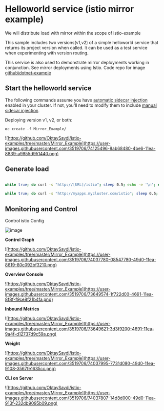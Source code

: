 
# Helloworld service (istio  mirror example)

We will distribute load with mirror within the scope of istio-example

This sample includes two versions(v1,v2) of a simple helloworld service that returns its project version when called. It can be used as a test service when experimenting with version routing.

This service is also used to demonstrate mirror deployments working in conjunction. See mirror deployments using Istio. Code repo for image [github\dotnet-example](https://github.com/OktaySavdi/dotnet-example)

## Start the helloworld service

The following commands assume you have [automatic sidecar injection](https://istio.io/docs/setup/additional-setup/sidecar-injection/#automatic-sidecar-injection) enabled in your cluster. If not, you'll need to modify them to include [manual sidecar injection](https://istio.io/docs/setup/additional-setup/sidecar-injection/#manual-sidecar-injection).

Deploying version v1, v2, or both:

    oc create -f Mirror_Example/
![https://github.com/OktaySavdi/istio-examples/tree/master/Mirror_Example](https://user-images.githubusercontent.com/3519706/74125496-8ab68480-4be6-11ea-8839-a9855d951440.png)

## Generate load
```bash

while true; do curl -s "http://[URL]/istio"; sleep 0.5; echo -e '\n'; done
    
while true; do curl -s "http://myapps.mycluster.com/istio"; sleep 0.5; echo -e '\n'; done 
```
## Monitoring and Control

Control istio Config

![image](https://user-images.githubusercontent.com/3519706/116877626-dcea2800-ac26-11eb-8e6a-53aeb8aad995.png)

**Control Graph**

![https://github.com/OktaySavdi/istio-examples/tree/master/Mirror_Example](https://user-images.githubusercontent.com/3519706/74037780-08547780-49d0-11ea-8619-80c092bf3210.png)

**Overview Console**

![https://github.com/OktaySavdi/istio-examples/tree/master/Mirror_Example](https://user-images.githubusercontent.com/3519706/73649574-1f722d00-4691-11ea-8f8f-f9ce8f21b4fa.png)

**Inbound Metrics**

![https://github.com/OktaySavdi/istio-examples/tree/master/Mirror_Example](https://user-images.githubusercontent.com/3519706/73649621-3d3f9200-4691-11ea-9a4f-d12737d9c59a.png)

**Weight**

![https://github.com/OktaySavdi/istio-examples/tree/master/Mirror_Example](https://user-images.githubusercontent.com/3519706/74037995-7731d080-49d0-11ea-9108-3567fe1635cc.png)

**CLI on Server**

![https://github.com/OktaySavdi/istio-examples/tree/master/Mirror_Example](https://user-images.githubusercontent.com/3519706/74037807-14d8d000-49d0-11ea-913f-232db9095b09.png)
